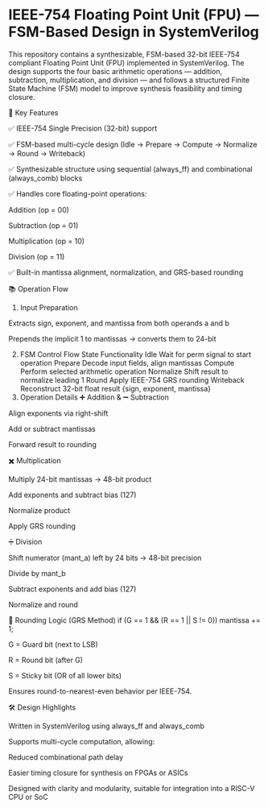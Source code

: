 # IEEE-754 Floating Point Unit (FPU) — FSM-Based Design in SystemVerilog

This repository contains a synthesizable, FSM-based 32-bit IEEE-754 compliant Floating Point Unit (FPU) implemented in SystemVerilog. The design supports the four basic arithmetic operations — addition, subtraction, multiplication, and division — and follows a structured Finite State Machine (FSM) model to improve synthesis feasibility and timing closure.

🚀 Key Features

✅ IEEE-754 Single Precision (32-bit) support

✅ FSM-based multi-cycle design (Idle → Prepare → Compute → Normalize → Round → Writeback)

✅ Synthesizable structure using sequential (always_ff) and combinational (always_comb) blocks

✅ Handles core floating-point operations:

Addition (op = 00)

Subtraction (op = 01)

Multiplication (op = 10)

Division (op = 11)

✅ Built-in mantissa alignment, normalization, and GRS-based rounding

📚 Operation Flow
1. Input Preparation

Extracts sign, exponent, and mantissa from both operands a and b

Prepends the implicit 1 to mantissas → converts them to 24-bit

2. FSM Control Flow
State	Functionality
Idle	Wait for perm signal to start operation
Prepare	Decode input fields, align mantissas
Compute	Perform selected arithmetic operation
Normalize	Shift result to normalize leading 1
Round	Apply IEEE-754 GRS rounding
Writeback	Reconstruct 32-bit float result {sign, exponent, mantissa}
3. Operation Details
➕ Addition & ➖ Subtraction

Align exponents via right-shift

Add or subtract mantissas

Forward result to rounding

✖️ Multiplication

Multiply 24-bit mantissas → 48-bit product

Add exponents and subtract bias (127)

Normalize product

Apply GRS rounding

➗ Division

Shift numerator (mant_a) left by 24 bits → 48-bit precision

Divide by mant_b

Subtract exponents and add bias (127)

Normalize and round

🔄 Rounding Logic (GRS Method)
if (G == 1 && (R == 1 || S != 0))
    mantissa += 1;


G = Guard bit (next to LSB)

R = Round bit (after G)

S = Sticky bit (OR of all lower bits)

Ensures round-to-nearest-even behavior per IEEE-754.

🛠️ Design Highlights

Written in SystemVerilog using always_ff and always_comb

Supports multi-cycle computation, allowing:

Reduced combinational path delay

Easier timing closure for synthesis on FPGAs or ASICs

Designed with clarity and modularity, suitable for integration into a RISC-V CPU or SoC

